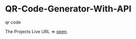 # QR-Code-Generator-With-API
qr code

The Projects Live URL => [open](https://ataher-ali.github.io/QR-Code-Generator-With-API/).
